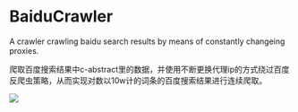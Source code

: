 # BaiduCrawler
A crawler crawling baidu search results by means of constantly changeing proxies.

爬取百度搜索结果中c-abstract里的数据，并使用不断更换代理ip的方式绕过百度反爬虫策略，从而实现对数以10w计的词条的百度搜索结果进行连续爬取。

![](https://github.com/fancoo/BaiduCrawler/blob/master/images/git.png)
